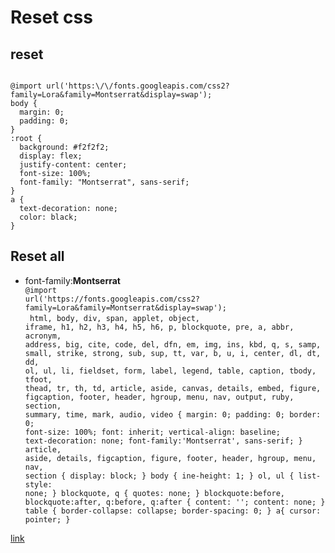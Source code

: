 # Reset css

## reset

<code language="css">
@import url('https:\/\/fonts.googleapis.com/css2?family=Lora&family=Montserrat&display=swap');
body {
  margin: 0;
  padding: 0;
}
:root {
  background: #f2f2f2;
  display: flex;
  justify-content: center;
  font-size: 100%;
  font-family: "Montserrat", sans-serif;
}
a {
  text-decoration: none;
  color: black;
}</code>

## Reset all
- font-family:**Montserrat**
  <code language="css">
  @import url('https:\/\/fonts.googleapis.com/css2?family=Lora&family=Montserrat&display=swap');
  </code>
  <code language="css">
    html, body, div, span, applet, object, iframe,
    h1, h2, h3, h4, h5, h6, p, blockquote, pre,
    a, abbr, acronym, address, big, cite, code,
    del, dfn, em, img, ins, kbd, q, s, samp,
    small, strike, strong, sub, sup, tt, var,
    b, u, i, center,
    dl, dt, dd, ol, ul, li,
    fieldset, form, label, legend,
    table, caption, tbody, tfoot, thead, tr, th, td,
    article, aside, canvas, details, embed,
    figure, figcaption, footer, header, hgroup,
    menu, nav, output, ruby, section, summary,
    time, mark, audio, video {
        margin: 0;
        padding: 0;
        border: 0;
        font-size: 100%;
        font: inherit;
        vertical-align: baseline;
        text-decoration: none;
        font-family:'Montserrat', sans-serif;
    }
    article, aside, details, figcaption, figure,
    footer, header, hgroup, menu, nav, section {
    display: block;
    }
    body {
        ine-height: 1;
    }
    ol, ul {
        list-style: none;
    }
    blockquote, q {
        quotes: none;
    }
    blockquote:before, blockquote:after,
    q:before, q:after {
        content: '';
        content: none;
    }
    table {
        border-collapse: collapse;
        border-spacing: 0;
    }
    a{
        cursor: pointer;
    }
  </code>

[link](https://meyerweb.com/eric/tools/css/reset/)


